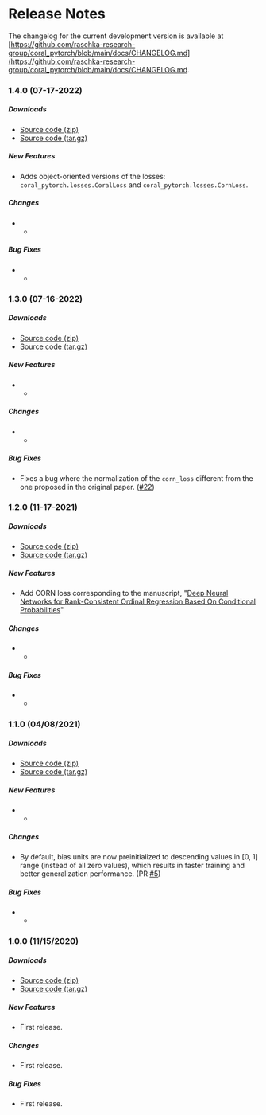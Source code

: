 # Release Notes

The changelog for the current development version is available at
[https://github.com/raschka-research-group/coral_pytorch/blob/main/docs/CHANGELOG.md](https://github.com/raschka-research-group/coral_pytorch/blob/main/docs/CHANGELOG.md.



### 1.4.0 (07-17-2022)

##### Downloads

- [Source code (zip)](https://github.com/raschka-research-group/coral_pytorch/archive/v1.4.0.zip)
- [Source code (tar.gz)](https://github.com/raschka-research-group/coral_pytorch/archive/v1.4.0.tar.gz)

##### New Features

- Adds object-oriented versions of the losses: `coral_pytorch.losses.CoralLoss` and `coral_pytorch.losses.CornLoss`.

##### Changes

- - 

##### Bug Fixes

- -


### 1.3.0 (07-16-2022)

##### Downloads

- [Source code (zip)](https://github.com/raschka-research-group/coral_pytorch/archive/v1.3.0.zip)
- [Source code (tar.gz)](https://github.com/raschka-research-group/coral_pytorch/archive/v1.3.0.tar.gz)

##### New Features

- -

##### Changes

- -

##### Bug Fixes

- Fixes a bug where the normalization of the `corn_loss` different from the one proposed in the original paper. ([#22](https://github.com/Raschka-research-group/coral-pytorch/pull/22/files)) 


### 1.2.0 (11-17-2021)

##### Downloads

- [Source code (zip)](https://github.com/raschka-research-group/coral_pytorch/archive/v1.2.0.zip)
- [Source code (tar.gz)](https://github.com/raschka-research-group/coral_pytorch/archive/v1.2.0.tar.gz)

##### New Features

- Add CORN loss corresponding to the manuscript, "[Deep Neural Networks for Rank-Consistent Ordinal Regression Based On Conditional Probabilities](https://arxiv.org/abs/2111.08851)"

##### Changes

- - 

##### Bug Fixes

- -



### 1.1.0 (04/08/2021)

##### Downloads

- [Source code (zip)](https://github.com/raschka-research-group/coral_pytorch/archive/v1.1.0.zip)
- [Source code (tar.gz)](https://github.com/raschka-research-group/coral_pytorch/archive/v1.1.0.tar.gz)

##### New Features

- -

##### Changes

- By default, bias units are now preinitialized to descending values in [0, 1] range (instead of all zero values), which results in faster training and better generalization performance. (PR [#5](https://github.com/Raschka-research-group/coral_pytorch/pull/5))

##### Bug Fixes

- -


### 1.0.0 (11/15/2020)

##### Downloads

- [Source code (zip)](https://github.com/raschka-research-group/coral_pytorch/archive/v1.0.0.zip)
- [Source code (tar.gz)](https://github.com/raschka-research-group/coral_pytorch/archive/v1.0.0.tar.gz)

##### New Features

- First release.

##### Changes

- First release.

##### Bug Fixes

- First release.